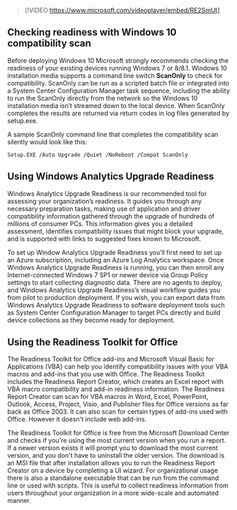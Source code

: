 > [!VIDEO https://www.microsoft.com/videoplayer/embed/RE2SmUt]

## Checking readiness with Windows 10 compatibility scan

Before deploying Windows 10 Microsoft strongly recommends checking the readiness of your existing devices running Windows 7 or 8/8.1. Windows 10 installation media supports a command line switch **ScanOnly** to check for compatibility. ScanOnly can be run as a scripted batch file or integrated into a System Center Configuration Manager task sequence, including the ability to run the ScanOnly directly from the network so the Windows 10 installation media isn’t streamed down to the local device. When ScanOnly completes the results are returned via return codes in log files generated by setup.exe.

A sample ScanOnly command line that completes the compatibility scan silently would look like this:

```
Setup.EXE /Auto Upgrade /Quiet /NoReboot /Compat ScanOnly
```
## Using Windows Analytics Upgrade Readiness

Windows Analytics Upgrade Readiness is our recommended tool for assessing your organization’s readiness. It guides you through any necessary preparation tasks, making use of application and driver compatibility information gathered through the upgrade of hundreds of millions of consumer PCs. This information gives you a detailed assessment, identifies compatibility issues that might block your upgrade, and is supported with links to suggested fixes known to Microsoft.

To set up Window Analytics Upgrade Readiness you’ll first need to set up an Azure subscription, including an Azure Log Analytics workspace. Once Windows Analytics Upgrade Readiness is running, you can then enroll any Internet-connected Windows 7 SP1 or newer device via Group Policy settings to start collecting diagnostic data. There are no agents to deploy, and Windows Analytics Upgrade Readiness’s visual workflow guides you from pilot to production deployment. If you wish, you can export data from Windows Analytics Upgrade Readiness to software deployment tools such as System Center Configuration Manager to target PCs directly and build device collections as they become ready for deployment.

## Using the Readiness Toolkit for Office

The Readiness Toolkit for Office add-ins and Microsoft Visual Basic for Applications (VBA} can help you identify compatibility issues with your VBA macros and add-ins that you use with Office. The Readiness Toolkit includes the Readiness Report Creator, which creates an Excel report with VBA macro compatibility and add-in readiness information. The Readiness Report Creator can scan for VBA macros in Word, Excel, PowerPoint, Outlook, Access, Project, Visio, and Publisher files for Office versions as far back as Office 2003. It can also scan for certain types of add-ins used with Office. However it doesn't include web add-ins.
 
The Readiness Toolkit for Office is free from the Microsoft Download Center and checks if you're using the most current version when you run a report. If a newer version exists it will prompt you to download the most current version, and you don't have to uninstall the older version. The download is an MSI file that after installation allows you to run the Readiness Report Creator on a device by completing a UI wizard.  For organizational usage there is also a standalone executable that can be run from the command line or used with scripts. This is useful to collect readiness information from users throughout your organization in a more wide-scale and automated manner.

